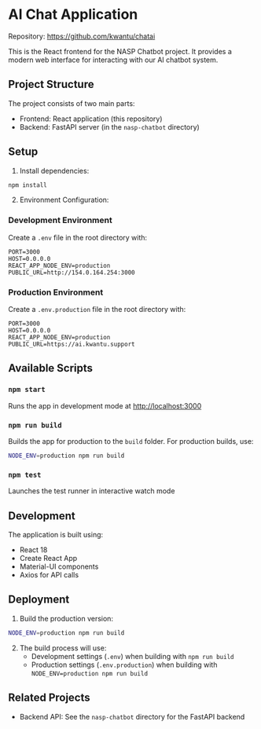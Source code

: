 # AI Chat Application

Repository: https://github.com/kwantu/chatai

This is the React frontend for the NASP Chatbot project. It provides a modern web interface for interacting with our AI chatbot system.

## Project Structure
The project consists of two main parts:
- Frontend: React application (this repository)
- Backend: FastAPI server (in the `nasp-chatbot` directory)

## Setup

1. Install dependencies:
```bash
npm install
```

2. Environment Configuration:

### Development Environment
Create a `.env` file in the root directory with:
```env
PORT=3000
HOST=0.0.0.0
REACT_APP_NODE_ENV=production
PUBLIC_URL=http://154.0.164.254:3000
```

### Production Environment
Create a `.env.production` file in the root directory with:
```env
PORT=3000
HOST=0.0.0.0
REACT_APP_NODE_ENV=production
PUBLIC_URL=https://ai.kwantu.support
```

## Available Scripts

### `npm start`

Runs the app in development mode at [http://localhost:3000](http://localhost:3000)

### `npm run build`

Builds the app for production to the `build` folder. For production builds, use:
```bash
NODE_ENV=production npm run build
```

### `npm test`

Launches the test runner in interactive watch mode

## Development

The application is built using:
- React 18
- Create React App
- Material-UI components
- Axios for API calls

## Deployment

1. Build the production version:
```bash
NODE_ENV=production npm run build
```

2. The build process will use:
   - Development settings (`.env`) when building with `npm run build`
   - Production settings (`.env.production`) when building with `NODE_ENV=production npm run build`

## Related Projects

- Backend API: See the `nasp-chatbot` directory for the FastAPI backend
